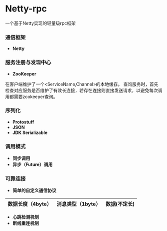 ﻿# Netty-rpc

一个基于Netty实现的轻量级rpc框架

### 通信框架
 - **Netty**

### 服务注册与发现中心
 - **ZooKeeper**

在客户端维护了一个<ServiceName,Channel>的本地缓存。
查询服务时，首先检查对应服务是否维护了有效长连接，若存在连接则直接发送请求，以避免每次调用都需要zookeeper查询。

### 序列化
- **Protostuff**
- **JSON**
- **JDK Serializable**

### 调用模式
- **同步调用**
- **异步（Future）调用**

### 可靠连接
- **简单的自定义通信协议**

| 数据长度（4byte） | 消息类型（1byte） | 数据(不定长) |
| :-------- | --------:| :--: |

- **心跳检测机制**
- **断线重连机制**
